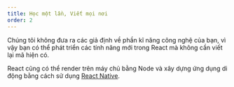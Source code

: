 ```yaml
---
title: Học một lần, Viết mọi nơi
order: 2
---
```


Chúng tôi không đưa ra các giả định về phần kĩ năng công nghệ của bạn, vì vậy bạn có thể phát triển các tính năng mới trong React mà không cần viết lại mã hiện có.

React cũng có thể render trên máy chủ bằng Node và xây dựng ứng dụng di động bằng cách sử dụng [React Native](https://reactnative.dev/).
